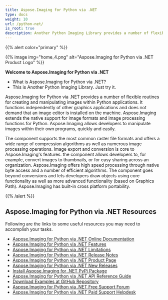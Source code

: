 ```yaml
---
title: Aspose.Imaging for Python via .NET
type: docs
weight: 10
url: /python-net/
is_root: true
description: Another Python Imaging Library provides a number of flexible routines for creating and manipulating images programmatically and does not need any image editor.
---
```


{{% alert color="primary" %}}

{{% image img="home_4.png" alt="Aspose.Imaging for Python via .NET Product Logo" %}}

**Welcome to Aspose.Imaging for Python via .NET**

- What is Aspose.Imaging for Python via .NET? 
- This is Another Python Imaging Library. Just try it.

Aspose.Imaging for Python via .NET provides a number of flexible routines for creating and manipulating images within Python applications. It functions independently of other graphics applications and does not demand that an image editor is installed on the machine. Aspose.Imaging extends the native support for image formats and image processing functions for Python. Aspose.Imaging allows developers to manipulate images within their own programs, quickly and easily.

The component supports the most common raster file formats and offers a wide range of compression algorithms as well as numerous image processing operations. Image export and conversion is core to Aspose.Imaging's features. the component allows developers to, for example, convert images to thumbnails, or for easy sharing across an organization. Aspose.Imaging offers high speed processing through native byte access and a number of efficient algorithms. The component goes beyond conversions and lets developers draw objects using core functionality as well as more advanced functionality (based on Graphics Path). Aspose.Imaging has built-in cross platform portability.

{{% /alert %}}

## **Aspose.Imaging for Python via .NET Resources**

Following are the links to some useful resources you may need to accomplish your tasks.

- [Aspose.Imaging for Python via .NET Online Documentation](https://docs.aspose.com/imaging/python-net/)
- [Aspose.Imaging for Python via .NET Features](https://docs.aspose.com/imaging/python-net/features/)
- [Aspose.Imaging for Python via .NET Limitations](https://docs.aspose.com/imaging/python-net/known-issues/)
- [Aspose.Imaging for Python via .NET Release Notes](https://releases.aspose.com/imaging/python-net/release-notes/)
- [Aspose.Imaging for Python via .NET Product Page](https://products.aspose.com/imaging/python-net/)
- [Aspose.Imaging for Python via .NET New Releases](https://releases.aspose.com/imaging/python-net/)
- [Install Aspose.Imaging for .NET PyPi Package](https://pypi.org/project/aspose-imaging-python-net/)
- [Aspose.Imaging for Python via .NET API Reference Guide](https://reference.aspose.com/imaging/python-net/)
- [Download Examples at GitHub Repository](https://github.com/aspose-imaging/Aspose.Imaging-for-Python-Net)
- [Aspose.Imaging for Python via .NET Free Support Forum](https://forum.aspose.com/c/imaging/14)
- [Aspose.Imaging for Python via .NET Paid Support Helpdesk](https://helpdesk.aspose.com/)
